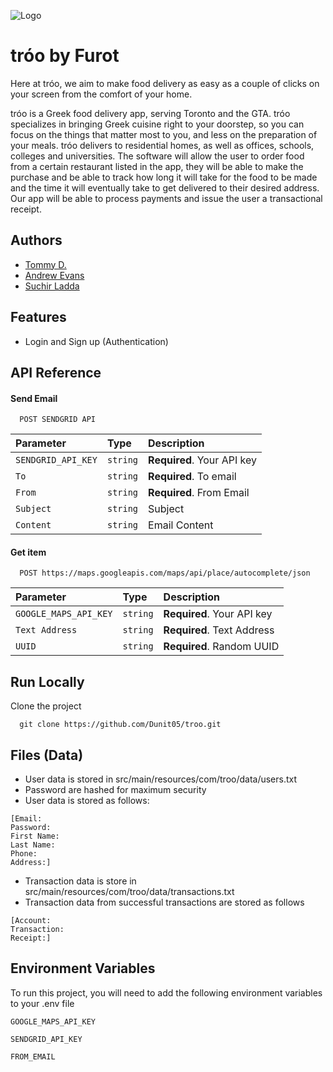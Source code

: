 ![Logo](https://filose-mirror.000webhostapp.com/furot.png)

# tróo by Furot

Here at tróo, we aim to make food delivery as easy as a couple of clicks on your screen from the comfort of your home.

tróo is a Greek food delivery app, serving Toronto and the GTA.
tróo specializes in bringing Greek cuisine right to your doorstep, so you can focus on the things that matter most to you, and less on the preparation of your meals.
tróo delivers to residential homes, as well as offices, schools, colleges and universities.
The software will allow the user to order food from a certain restaurant listed in the app, they will be able to make the purchase and be able to track how long it will take for the food to be made and the time it will eventually take to get delivered to their desired address.
Our app will be able to process payments and issue the user a transactional receipt.

## Authors

- [Tommy D.](https://www.tdmwebsolutions.com/team/tommy)
- [Andrew Evans](https://www.furot.tech)
- [Suchir Ladda](https://www.furot.tech)

## Features

- Login and Sign up (Authentication)

## API Reference

#### Send Email

```http
  POST SENDGRID API
```

| Parameter          | Type     | Description                |
| :----------------- | :------- | :------------------------- |
| `SENDGRID_API_KEY` | `string` | **Required**. Your API key |
| `To`               | `string` | **Required**. To email     |
| `From`             | `string` | **Required**. From Email   |
| `Subject`          | `string` | Subject                    |
| `Content`          | `string` | Email Content              |

#### Get item

```http
  POST https://maps.googleapis.com/maps/api/place/autocomplete/json
```

| Parameter             | Type     | Description                |
| :-------------------- | :------- | :------------------------- |
| `GOOGLE_MAPS_API_KEY` | `string` | **Required**. Your API key |
| `Text Address`        | `string` | **Required**. Text Address |
| `UUID`                | `string` | **Required**. Random UUID  |

## Run Locally

Clone the project

```
  git clone https://github.com/Dunit05/troo.git
```

## Files (Data)

- User data is stored in src/main/resources/com/troo/data/users.txt
- Password are hashed for maximum security
- User data is stored as follows:

```
[Email:
Password:
First Name:
Last Name:
Phone:
Address:]
```

- Transaction data is store in src/main/resources/com/troo/data/transactions.txt
- Transaction data from successful transactions are stored as follows

```
[Account:
Transaction:
Receipt:]
```

## Environment Variables

To run this project, you will need to add the following environment variables to your .env file

`GOOGLE_MAPS_API_KEY`

`SENDGRID_API_KEY`

`FROM_EMAIL`
